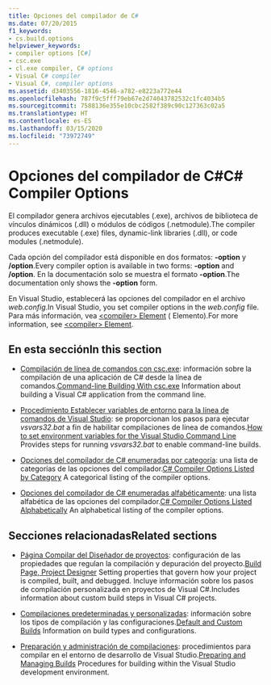 ```yaml
---
title: Opciones del compilador de C#
ms.date: 07/20/2015
f1_keywords:
- cs.build.options
helpviewer_keywords:
- compiler options [C#]
- csc.exe
- cl.exe compiler, C# options
- Visual C# compiler
- Visual C#, compiler options
ms.assetid: d3403556-1816-4546-a782-e8223a772e44
ms.openlocfilehash: 787f9c5fff79eb67e2d74043782532c1fc4034b5
ms.sourcegitcommit: 7588136e355e10cbc2582f389c90c127363c02a5
ms.translationtype: HT
ms.contentlocale: es-ES
ms.lasthandoff: 03/15/2020
ms.locfileid: "73972749"
---
```

# <a name="c-compiler-options"></a><span data-ttu-id="9ba8b-102">Opciones del compilador de C#</span><span class="sxs-lookup"><span data-stu-id="9ba8b-102">C# Compiler Options</span></span>

<span data-ttu-id="9ba8b-103">El compilador genera archivos ejecutables (.exe), archivos de biblioteca de vínculos dinámicos (.dll) o módulos de códigos (.netmodule).</span><span class="sxs-lookup"><span data-stu-id="9ba8b-103">The compiler produces executable (.exe) files, dynamic-link libraries (.dll), or code modules (.netmodule).</span></span>

<span data-ttu-id="9ba8b-104">Cada opción del compilador está disponible en dos formatos: **-option** y **/option**.</span><span class="sxs-lookup"><span data-stu-id="9ba8b-104">Every compiler option is available in two forms: **-option** and **/option**.</span></span> <span data-ttu-id="9ba8b-105">En la documentación solo se muestra el formato **-option**.</span><span class="sxs-lookup"><span data-stu-id="9ba8b-105">The documentation only shows the **-option** form.</span></span>

<span data-ttu-id="9ba8b-106">En Visual Studio, establecerá las opciones del compilador en el archivo *web.config*.</span><span class="sxs-lookup"><span data-stu-id="9ba8b-106">In Visual Studio, you set compiler options in the *web.config* file.</span></span> <span data-ttu-id="9ba8b-107">Para más información, vea [\<compiler> Element](../../../framework/configure-apps/file-schema/compiler/compiler-element.md) (<compilador> Elemento).</span><span class="sxs-lookup"><span data-stu-id="9ba8b-107">For more information, see [\<compiler> Element](../../../framework/configure-apps/file-schema/compiler/compiler-element.md).</span></span>

## <a name="in-this-section"></a><span data-ttu-id="9ba8b-108">En esta sección</span><span class="sxs-lookup"><span data-stu-id="9ba8b-108">In this section</span></span>

- <span data-ttu-id="9ba8b-109">[Compilación de línea de comandos con csc.exe](command-line-building-with-csc-exe.md): información sobre la compilación de una aplicación de C# desde la línea de comandos.</span><span class="sxs-lookup"><span data-stu-id="9ba8b-109">[Command-line Building With csc.exe](command-line-building-with-csc-exe.md) Information about building a Visual C# application from the command line.</span></span>

- <span data-ttu-id="9ba8b-110">[Procedimiento Establecer variables de entorno para la línea de comandos de Visual Studio](how-to-set-environment-variables-for-the-visual-studio-command-line.md): se proporcionan los pasos para ejecutar *vsvars32.bat* a fin de habilitar compilaciones de línea de comandos.</span><span class="sxs-lookup"><span data-stu-id="9ba8b-110">[How to set environment variables for the Visual Studio Command Line](how-to-set-environment-variables-for-the-visual-studio-command-line.md) Provides steps for running *vsvars32.bat* to enable command-line builds.</span></span>

- <span data-ttu-id="9ba8b-111">[Opciones del compilador de C# enumeradas por categoría](listed-by-category.md): una lista de categorías de las opciones del compilador.</span><span class="sxs-lookup"><span data-stu-id="9ba8b-111">[C# Compiler Options Listed by Category](listed-by-category.md) A categorical listing of the compiler options.</span></span>

- <span data-ttu-id="9ba8b-112">[Opciones del compilador de C# enumeradas alfabéticamente](listed-alphabetically.md): una lista alfabética de las opciones del compilador.</span><span class="sxs-lookup"><span data-stu-id="9ba8b-112">[C# Compiler Options Listed Alphabetically](listed-alphabetically.md) An alphabetical listing of the compiler options.</span></span>

## <a name="related-sections"></a><span data-ttu-id="9ba8b-113">Secciones relacionadas</span><span class="sxs-lookup"><span data-stu-id="9ba8b-113">Related sections</span></span>

- <span data-ttu-id="9ba8b-114">[Página Compilar del Diseñador de proyectos](/visualstudio/ide/reference/build-page-project-designer-csharp): configuración de las propiedades que regulan la compilación y depuración del proyecto.</span><span class="sxs-lookup"><span data-stu-id="9ba8b-114">[Build Page, Project Designer](/visualstudio/ide/reference/build-page-project-designer-csharp) Setting properties that govern how your project is compiled, built, and debugged.</span></span> <span data-ttu-id="9ba8b-115">Incluye información sobre los pasos de compilación personalizada en proyectos de Visual C#.</span><span class="sxs-lookup"><span data-stu-id="9ba8b-115">Includes information about custom build steps in Visual C# projects.</span></span>

- <span data-ttu-id="9ba8b-116">[Compilaciones predeterminadas y personalizadas](/visualstudio/ide/compiling-and-building-in-visual-studio): información sobre los tipos de compilación y las configuraciones.</span><span class="sxs-lookup"><span data-stu-id="9ba8b-116">[Default and Custom Builds](/visualstudio/ide/compiling-and-building-in-visual-studio) Information on build types and configurations.</span></span>

- <span data-ttu-id="9ba8b-117">[Preparación y administración de compilaciones](/visualstudio/ide/building-and-cleaning-projects-and-solutions-in-visual-studio): procedimientos para compilar en el entorno de desarrollo de Visual Studio.</span><span class="sxs-lookup"><span data-stu-id="9ba8b-117">[Preparing and Managing Builds](/visualstudio/ide/building-and-cleaning-projects-and-solutions-in-visual-studio) Procedures for building within the Visual Studio development environment.</span></span>
